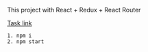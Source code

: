 This project with React + Redux + React Router

[Task link](https://vk.com/@maxpfrontend-testovoe-zadanie-2)

```
1. npm i
2. npm start
